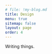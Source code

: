 ```yaml
---
# file: !my-blog.md
title: Design
menu: true
sitemap: false
layout: page
order: 4
---
```


Writing things.